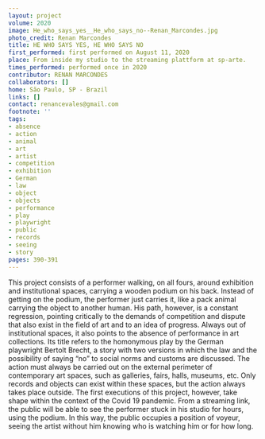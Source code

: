 ```yaml
---
layout: project
volume: 2020
image: He_who_says_yes__He_who_says_no--Renan_Marcondes.jpg
photo_credit: Renan Marcondes
title: HE WHO SAYS YES, HE WHO SAYS NO
first_performed: first performed on August 11, 2020
place: From inside my studio to the streaming plattform at sp-arte.
times_performed: performed once in 2020
contributor: RENAN MARCONDES
collaborators: []
home: São Paulo, SP - Brazil
links: []
contact: renancevales@gmail.com
footnote: ''
tags:
- absence
- action
- animal
- art
- artist
- competition
- exhibition
- German
- law
- object
- objects
- performance
- play
- playwright
- public
- records
- seeing
- story
pages: 390-391
---
```


This project consists of a performer walking, on all fours, around exhibition and institutional spaces, carrying a wooden podium on his back. Instead of getting on the podium, the performer just carries it, like a pack animal carrying the object to another human. His path, however, is a constant regression, pointing critically to the demands of competition and dispute that also exist in the field of art and to an idea of progress. Always out of institutional spaces, it also points to the absence of performance in art collections. Its title refers to the homonymous play by the German playwright Bertolt Brecht, a story with two versions in which the law and the possibility of saying “no” to social norms and customs are discussed.
The action must always be carried out on the external perimeter of contemporary art spaces, such as galleries, fairs, halls, museums, etc. Only records and objects can exist within these spaces, but the action always takes place outside.
The first executions of this project, however, take shape within the context of the Covid 19 pandemic. From a streaming link, the public will be able to see the performer stuck in his studio for hours, using the podium. In this way, the public occupies a position of voyeur, seeing the artist without him knowing who is watching him or for how long.
